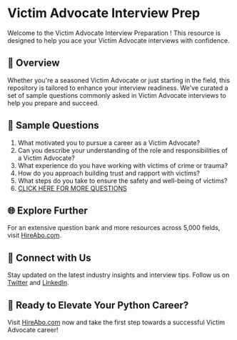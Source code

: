 # Victim Advocate Interview Prep

Welcome to the Victim Advocate Interview Preparation ! This resource is designed to help you ace your Victim Advocate interviews with confidence.

## 🚀 Overview

Whether you're a seasoned Victim Advocate or just starting in the field, this repository is tailored to enhance your interview readiness. We've curated a set of sample questions commonly asked in Victim Advocate interviews to help you prepare and succeed.

## 📝 Sample Questions

1. What motivated you to pursue a career as a Victim Advocate?
2. Can you describe your understanding of the role and responsibilities of a Victim Advocate?
3. What experience do you have working with victims of crime or trauma?
4. How do you approach building trust and rapport with victims?
5. What steps do you take to ensure the safety and well-being of victims?
6. [CLICK HERE FOR MORE QUESTIONS](https://hireabo.com/job/7_1_27/Victim%20Advocate)

## 🌐 Explore Further

For an extensive question bank and more resources across 5,000 fields, visit [HireAbo.com](https://www.hireabo.com).

## 📱 Connect with Us

Stay updated on the latest industry insights and interview tips. Follow us on [Twitter](https://twitter.com/hireabo) and [LinkedIn](https://www.linkedin.com/in/hire-abo-3609972a8/).

## 🚀 Ready to Elevate Your Python Career?

Visit [HireAbo.com](https://www.hireabo.com) now and take the first step towards a successful Victim Advocate career!